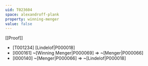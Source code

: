 ```yaml
---
uid: T023604
space: alexandroff-plank
property: winning-menger
value: false
---
```

[[Proof]]

* [T001234] [Lindelof|P000018]
* [I000161] ~[Winning Menger|P000069] => ~[Menger|P000066]
* [I000140] ~[Menger|P000066] => ~[Lindelof|P000018]

